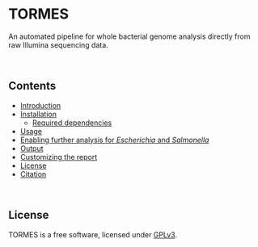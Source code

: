 # TORMES
An automated pipeline for whole bacterial genome analysis directly from raw Illumina sequencing data.  

<br>

## Contents  
  * [Introduction](#introduction)
  * [Installation](#installation)
      * [Required dependencies](#required-dependencies)
  * [Usage](#usage)
  * [Enabling further analysis for *Escherichia* and *Salmonella*](#genera)
  * [Output](#output)
  * [Customizing the report](#report)
  * [License](#license)
  * [Citation](#citation)

<br>

## License
TORMES is a free software, licensed under [GPLv3](https://github.com/nmquijada/tormes/blob/master/LICENSE).
